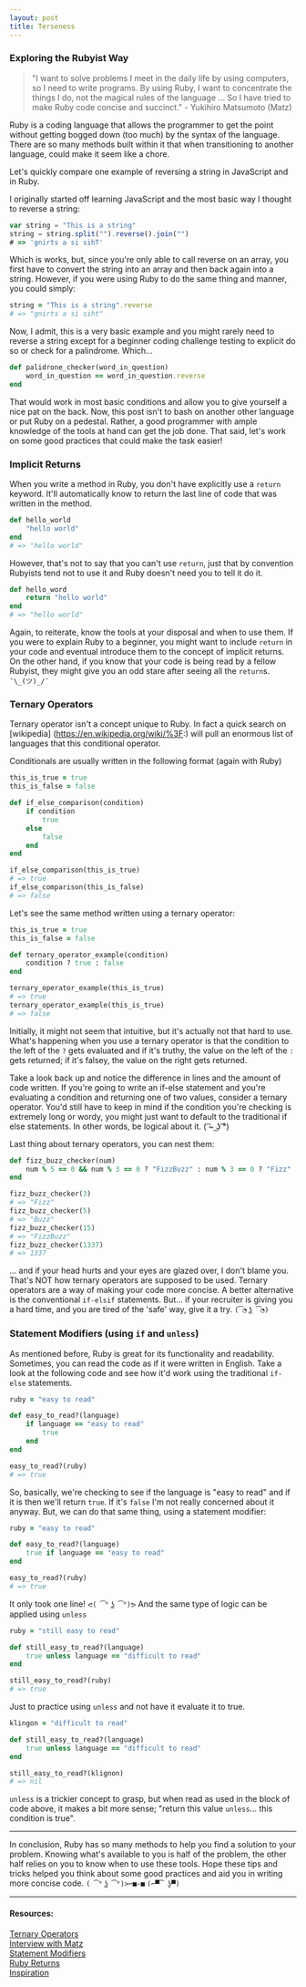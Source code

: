 ```yaml
---
layout: post
title: Terseness
---
```


### Exploring the Rubyist Way
>"I want to solve problems I meet in the daily life by using computers, so I need to write programs. By using Ruby, I want to concentrate the things I do, not the magical rules of the language ... So I have tried to make Ruby code concise and succinct." - Yukihiro Matsumoto (Matz)

Ruby is a coding language that allows the programmer to get the point without getting bogged down (too much) by the syntax of the language. There are so many methods built within it that when transitioning to another language, could make it seem like a chore.

Let's quickly compare one example of reversing a string in JavaScript and in Ruby.

I originally started off learning JavaScript and the most basic way I thought  to reverse a string:  

```javascript
var string = "This is a string"
string = string.split("").reverse().join("")
# => 'gnirts a si sihT'
```
Which is works, but, since you're only able to call reverse on an array, you first have to convert the string into an array and then back again into a string. However, if you were using Ruby to do the same thing and manner, you could simply:  

```ruby
string = "This is a string".reverse
# => "gnirts a si siht"
```
Now, I admit, this is a very basic example and you might rarely need to reverse a string except for a beginner coding challenge testing to explicit do so or check for a palindrome. Which...

```ruby
def palidrone_checker(word_in_question)
	word_in_question == word_in_question.reverse
end

```
That would work in most basic conditions and allow you to give yourself a nice pat on the back. Now, this post isn't to bash on another other language or put Ruby on a pedestal. Rather, a good programmer with ample knowledge of the tools at hand can get the job done. That said, let's work on some good practices that could make the task easier!

### Implicit Returns
When you write a method in Ruby, you don't have explicitly use a `return` keyword. It'll automatically know to return the last line of code that was written in the method.

~~~ruby
def hello_world
	"hello world"
end
# => "hello world"
~~~
However, that's not to say that you can't use `return`, just that by convention Rubyists tend not to use it and Ruby doesn't need you to tell it do it.

```ruby
def hello_word
	return "hello world"
end
# => "hello world"
```
Again, to reiterate, know the tools at your disposal and when to use them. If you were to explain Ruby to a beginner, you might want to include `return` in your code and eventual introduce them to the concept of implicit returns. On the other hand, if you know that your code is being read by a fellow Rubyist, they might give you an odd stare after seeing all the `return`s. `¯\_(ツ)_/¯`

### Ternary Operators
Ternary operator isn't a concept unique to Ruby. In fact a quick search on [wikipedia] (https://en.wikipedia.org/wiki/%3F:) will pull an enormous list of languages that this conditional operator. 

Conditionals are usually written in the following format (again with Ruby)

~~~ruby
this_is_true = true
this_is_false = false

def if_else_comparison(condition)
	if condition
		true 
	else
		false
	end
end

if_else_comparison(this_is_true)
# => true
if_else_comparison(this_is_false)
# => false
~~~

Let's see the same method written using a ternary operator:

~~~ruby
this_is_true = true
this_is_false = false

def ternary_operator_example(condition)
	condition ? true : false 
end 

ternary_operator_example(this_is_true)
# => true
ternary_operator_example(this_is_true)
# => false
~~~

Initially, it might not seem that intuitive, but it's actually not that hard to use. What's happening when you use a ternary operator is that the condition to the left of the `?` gets evaluated and if it's truthy, the value on the left of the `:` gets returned; if it's falsey, the value on the right gets returned. 


Take a look back up and notice the difference in lines and the amount of code written. If you're going to write an if-else statement and you're evaluating a condition and returning one of two values, consider a ternary operator. You'd still have to keep in mind if the condition you're checking is extremely long or wordy, you might just want to default to the traditional if else statements. In other words, be logical about it. ( ͡~ ͜ʖ ͡°)

Last thing about ternary operators, you can nest them: 

~~~ruby
def fizz_buzz_checker(num)
	num % 5 == 0 && num % 3 == 0 ? "FizzBuzz" : num % 3 == 0 ? "Fizz" : num % 5 == 0 ? "Buzz" : num 
end

fizz_buzz_checker(3)
# => "Fizz"
fizz_buzz_checker(5)
# => "Buzz" 
fizz_buzz_checker(15)
# => "FizzBuzz"
fizz_buzz_checker(1337)
# => 1337
~~~

... and if your head hurts and your eyes are glazed over, I don't blame you. That's NOT how ternary operators are supposed to be used. Ternary operators are a way of making your code more concise. A better alternative is the conventional `if-elsif` statements. But... if your recruiter is giving you a hard time, and you are tired of the 'safe' way, give it a try. `(͡◔ ͜ʖ ͡◔)`

### Statement Modifiers (using `if` and `unless`)
As mentioned before, Ruby is great for its functionality and readability. Sometimes, you can read the code as if it were written in English. Take a look at the following code and see how it'd work using the traditional `if-else` statements.

~~~ruby
ruby = "easy to read" 

def easy_to_read?(language)
	if language == "easy to read" 
		true 
	end
end

easy_to_read?(ruby)
# => true 
~~~

So, basically, we're checking to see if the language is "easy to read" and if it is then we'll return `true`. If it's `false` I'm not really concerned about it anyway. But, we can do that same thing, using a statement modifier: 

~~~ruby
ruby = "easy to read" 

def easy_to_read?(language)
	true if language == "easy to read" 
end

easy_to_read?(ruby)
# => true 
~~~

It only took one line! `ᕙ( ͡° ͜ʖ ͡°)ᕗ` And the same type of logic can be applied using `unless` 

~~~ruby
ruby = "still easy to read"

def still_easy_to_read?(language)
	true unless language == "difficult to read" 
end

still_easy_to_read?(ruby)
# => true
~~~

Just to practice using `unless` and not have it evaluate it to true.  

~~~ruby
klingon = "difficult to read"

def still_easy_to_read?(language)
	true unless language == "difficult to read" 
end

still_easy_to_read?(klignon)
# => nil
~~~
`unless` is a trickier concept to grasp, but when read as used in the block of code above, it makes a bit more sense; "return this value `unless`... this condition is true".

---

In conclusion, Ruby has so many methods to help you find a solution to your problem. Knowing what's available to you is half of the problem, the other half relies on you to know when to use these tools. Hope these tips and tricks helped you think about some good practices and aid you in writing more concise code.  `( ͡° ͜ʖ ͡°)>⌐■-■` `(⌐▀͡ ̯ʖ▀)`

---

#### Resources: 
	
[Ternary Operators](http://www.dnawebagency.com/ternary-operator/)  
[Interview with Matz](http://www.artima.com/intv/rubyP.html)  
[Statement Modifiers](http://rubylearning.com/satishtalim/simple_constructs.html)  
[Ruby Returns](http://jtrudell.github.io/blog/ruby_return_values/)  
[Inspiration](https://timedotcom.files.wordpress.com/2016/11/1101061225_400.jpg?h=580)
